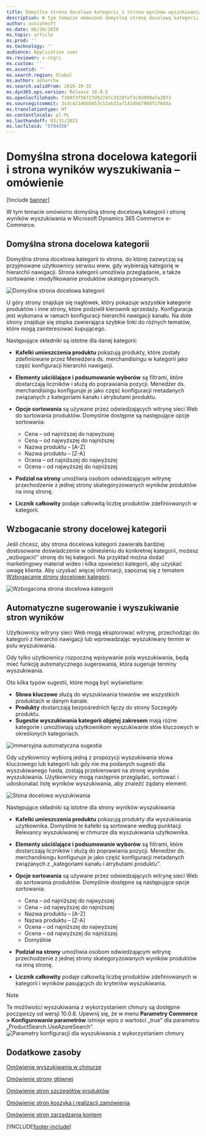 ```yaml
---
title: Domyślna strona docelowa kategorii i strona wyników wyszukiwania – omówienie
description: W tym temacie omówiono domyślną stronę docelową kategorii i stronę wyników wyszukiwania w Dynamics 365 Commerce.
author: ashishmsft
ms.date: 06/30/2020
ms.topic: article
ms.prod: ''
ms.technology: ''
audience: Application user
ms.reviewer: v-chgri
ms.custom: ''
ms.assetid: ''
ms.search.region: Global
ms.author: asharchw
ms.search.validFrom: 2019-10-31
ms.dyn365.ops.version: Release 10.0.5
ms.openlocfilehash: f380f3f56727d927d7cd328fef3c9d999afa2873
ms.sourcegitcommit: 3cdc42346bb653c13ab33a7142dbb7969f1f6dda
ms.translationtype: HT
ms.contentlocale: pl-PL
ms.lasthandoff: 03/31/2021
ms.locfileid: "5794356"
---
```

# <a name="default-category-landing-page-and-search-results-page-overview"></a>Domyślna strona docelowa kategorii i strona wyników wyszukiwania – omówienie

[!include [banner](includes/banner.md)]

W tym temacie omówiono domyślną stronę docelową kategorii i stronę wyników wyszukiwania w Microsoft Dynamics 365 Commerce e-Commerce.

## <a name="default-category-landing-page"></a>Domyślna strona docelowa kategorii

Domyślna strona docelowa kategorii to strona, do której zazwyczaj są przyjmowane użytkownicy serwisu www, gdy wybierają kategorię w hierarchii nawigacji. Strona kategorii umożliwia przeglądanie, a także sortowanie i modyfikowanie produktów skategoryzowanych.

![Domyślna strona docelowa kategorii](./media/SimpleCategoryLandingDressCategory.png)

U góry strony znajduje się nagłówek, który pokazuje wszystkie kategorie produktów i inne strony, które podzielił kierownik sprzedaży. Konfiguracja jest wykonana w ramach konfiguracji hierarchii nawigacji kanału. Na dole strony znajduje się stopka zawierająca szybkie linki do różnych tematów, które mogą zainteresować kupującego.

Następujące składniki są istotne dla danej kategorii:

- **Kafelki umieszczenia produktu** pokazują produkty, które zostały zdefiniowane przez Menedżera ds. merchandisingu w kategorii jako część konfiguracji hierarchii nawigacji.
- **Elementy uściślające i podsumowanie wyborów** są filtrami, które dostarczają liczników i służą do poprawiania pozycji. Menedżer ds. merchandisingu konfiguruje je jako część konfiguracji metadanych związanych z kategoriami kanału i atrybutami produktu.
- **Opcje sortowania** są używane przez odwiedzających witrynę sieci Web do sortowania produktów. Domyślnie dostępne są następujące opcje sortowania:

    - Cena – od najniższej do najwyższej
    - Cena – od najwyższej do najniższej
    - Nazwa produktu – \[A-Z\]
    - Nazwa produktu – \[Z-A\]
    - Ocena – od najniższej do najwyższej
    - Ocena – od najwyższej do najniższej

- **Podział na strony** umożliwia osobom odwiedzającym witrynę przechodzenie z jednej strony skategoryzowanych wyników produktów na inną stronę.
- **Licznik całkowity** podaje całkowitą liczbę produktów zdefiniowanych w kategorii.

## <a name="enrich-a-category-landing-page"></a>Wzbogacanie strony docelowej kategorii

Jeśli chcesz, aby strona docelowa kategorii zawierała bardziej dostosowane doświadczenie w odniesieniu do konkretnej kategorii, możesz „wzbogacić” stronę do tej kategorii. Na przykład można dodać marketingowy materiał wideo i kilka opowieści kategorii, aby uzyskać uwagę klienta. Aby uzyskać więcej informacji, zapoznaj się z tematem [Wzbogacanie strony docelowej kategorii](enrich-category-page.md).

![Wzbogacona strona docelowa kategorii](./media/CategoryLandingPages.png)

## <a name="auto-suggest-and-search-results-pages"></a>Automatyczne sugerowanie i wyszukiwanie stron wyników

Użytkownicy witryny sieci Web mogą eksplorować witrynę, przechodząc do kategorii z hierarchii nawigacji lub wprowadzając wyszukiwany termin w polu wyszukiwania.

Gdy tylko użytkownicy rozpoczną wpisywanie pola wyszukiwania, będą mieć funkcję automatycznego sugerowania, która sugeruje terminy wyszukiwania.

Oto kilka typów sugestii, które mogą być wyświetlane:

- **Słowa kluczowe** służą do wyszukiwania towarów we wszystkich produktach w danym kanale.
- **Produkty** dostarczają bezpośrednich łączy do strony Szczegóły produktu.
- **Sugestie wyszukiwania kategorii objętej zakresem** mają różne kategorie i umożliwiają użytkownikom wyszukiwanie słów kluczowych w określonych kategoriach.

![immersyjna automatyczna sugestia](./media/ImmersiveAutoSuggestUX.png)

Gdy użytkownicy wybiorą jedną z propozycji wyszukiwania słowa kluczowego lub kategorii lub gdy nie ma podanych sugestii dla wyszukiwanego hasła, zostają przekierowani na stronę wyników wyszukiwania. Użytkownicy mogą następnie przeglądać, sortować i udoskonalać listę wyników wyszukiwania, aby znaleźć żądany element.

![Stona docelowa wyszukiwania](./media/SearchLanding.png)

Następujące składniki są istotne dla strony wyników wyszukiwania

- **Kafelki umieszczenia produktu** pokazują produkty dla wyszukiwania użytkownika. Domyślnie te kafelki są sortowane według punktacji Relevancy wyszukiwanej w chmurze dla wyszukiwania użytkownika.
- **Elementy uściślające i podsumowanie wyborów** są filtrami, które dostarczają liczników i służą do poprawiania pozycji. Menedżer ds. merchandisingu konfiguruje je jako część konfiguracji metadanych związanych z „kategoriami kanału i atrybutami produktu”.
- **Opcje sortowania** są używane przez odwiedzających witrynę sieci Web do sortowania produktów. Domyślnie dostępne są następujące opcje sortowania:

    - Cena – od najniższej do najwyższej
    - Cena – od najwyższej do najniższej
    - Nazwa produktu – \[A-Z\]
    - Nazwa produktu – \[Z-A\]
    - Ocena – od najniższej do najwyższej
    - Ocena – od najwyższej do najniższej
    - Domyślnie

- **Podział na strony** umożliwia osobom odwiedzającym witrynę przechodzenie z jednej strony skategoryzowanych wyników produktów na inną stronę.
- **Licznik całkowity** podaje całkowitą liczbę produktów zdefiniowanych w kategorii i wyników pasujących do kryteriów wyszukiwania.

>[!NOTE]
>Te możliwości wyszukiwania z wykorzystaniem chmury są dostępne począwszy od wersji 10.0.8. Upewnij się, że w menu **Parametry Commerce > Konfigurowanie parametrów** istnieje wpis o wartości „true” dla parametru „ProductSearch.UseAzureSearch”. 
![Parametry konfiguracji dla wyszukiwania z wykorzystaniem chmury](./media/CloudPoweredSearchConfigurationParameters.png)

## <a name="additional-resources"></a>Dodatkowe zasoby

[Omówienie wyszukiwania w chmurze](cloud-powered-search-overview.md)

[Omówienie strony głównej](quick-tour-home-page.md)

[Omówienie stron szczegółów produktów](quick-tour-pdp.md)

[Omówienie stron koszyka i realizacji zamówienia](quick-tour-cart-checkout.md)

[Omówienie stron zarządzania kontem](quick-tour-account-management.md)



[!INCLUDE[footer-include](../includes/footer-banner.md)]